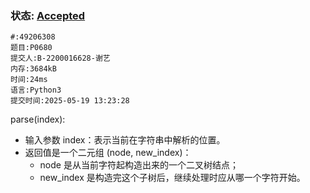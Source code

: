 ### 状态: [Accepted](http://dsbpython.openjudge.cn/dspythonbook/solution/49206308)
```
#:49206308
题目:P0680
提交人:B-2200016628-谢艺
内存:3684kB
时间:24ms
语言:Python3
提交时间:2025-05-19 13:23:28
```

parse(index):
- 输入参数 index：表示当前在字符串中解析的位置。
- 返回值是一个二元组 (node, new_index)：
    - node 是从当前字符起构造出来的一个二叉树结点；
    - new_index 是构造完这个子树后，继续处理时应从哪一个字符开始。